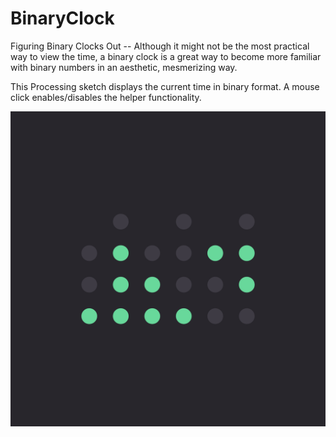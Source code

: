 # BinaryClock

Figuring Binary Clocks Out -- Although it might not be the most practical way to view the time, a binary clock is a great way to become more familiar with binary numbers in an aesthetic, mesmerizing way. 

This Processing sketch displays the current time in binary format. A mouse click enables/disables the helper functionality.

![](https://github.com/KyleKaminky/BinaryClock/blob/main/BinaryClock.gif)

